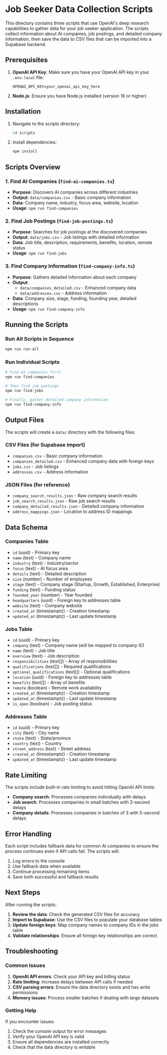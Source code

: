 # Job Seeker Data Collection Scripts

This directory contains three scripts that use OpenAI's deep research capabilities to gather data for your job seeker application. The scripts collect information about AI companies, job postings, and detailed company information, then save the data to CSV files that can be imported into a Supabase backend.

## Prerequisites

1. **OpenAI API Key**: Make sure you have your OpenAI API key in your `.env.local` file:

   ```
   OPENAI_API_KEY=your_openai_api_key_here
   ```

2. **Node.js**: Ensure you have Node.js installed (version 16 or higher)

## Installation

1. Navigate to the scripts directory:

   ```bash
   cd scripts
   ```

2. Install dependencies:
   ```bash
   npm install
   ```

## Scripts Overview

### 1. Find AI Companies (`find-ai-companies.ts`)

- **Purpose**: Discovers AI companies across different industries
- **Output**: `data/companies.csv` - Basic company information
- **Data**: Company name, industry, focus area, website, location
- **Usage**: `npm run find-companies`

### 2. Find Job Postings (`find-job-postings.ts`)

- **Purpose**: Searches for job postings at the discovered companies
- **Output**: `data/jobs.csv` - Job listings with detailed information
- **Data**: Job title, description, requirements, benefits, location, remote status
- **Usage**: `npm run find-jobs`

### 3. Find Company Information (`find-company-info.ts`)

- **Purpose**: Gathers detailed information about each company
- **Output**:
  - `data/companies_detailed.csv` - Enhanced company data
  - `data/addresses.csv` - Address information
- **Data**: Company size, stage, funding, founding year, detailed descriptions
- **Usage**: `npm run find-company-info`

## Running the Scripts

### Run All Scripts in Sequence

```bash
npm run run-all
```

### Run Individual Scripts

```bash
# Find AI companies first
npm run find-companies

# Then find job postings
npm run find-jobs

# Finally, gather detailed company information
npm run find-company-info
```

## Output Files

The scripts will create a `data/` directory with the following files:

### CSV Files (for Supabase import)

- `companies.csv` - Basic company information
- `companies_detailed.csv` - Enhanced company data with foreign keys
- `jobs.csv` - Job listings
- `addresses.csv` - Address information

### JSON Files (for reference)

- `company_search_results.json` - Raw company search results
- `job_search_results.json` - Raw job search results
- `company_detailed_results.json` - Detailed company information
- `address_mappings.json` - Location to address ID mappings

## Data Schema

### Companies Table

- `id` (uuid) - Primary key
- `name` (text) - Company name
- `industry` (text) - Industry/sector
- `focus` (text) - AI focus area
- `details` (text) - Detailed description
- `size` (number) - Number of employees
- `stage` (text) - Company stage (Startup, Growth, Established, Enterprise)
- `funding` (text) - Funding status
- `founded_year` (number) - Year founded
- `headquarters` (uuid) - Foreign key to addresses table
- `website` (text) - Company website
- `created_at` (timestamptz) - Creation timestamp
- `updated_at` (timestamptz) - Last update timestamp

### Jobs Table

- `id` (uuid) - Primary key
- `company` (text) - Company name (will be mapped to company ID)
- `name` (text) - Job title
- `overview` (text) - Job description
- `responsibilities` (text[]) - Array of responsibilities
- `qualifications` (text[]) - Required qualifications
- `optional_qualifications` (text[]) - Optional qualifications
- `location` (uuid) - Foreign key to addresses table
- `benefits` (text[]) - Array of benefits
- `remote` (boolean) - Remote work availability
- `created_at` (timestamptz) - Creation timestamp
- `updated_at` (timestamptz) - Last update timestamp
- `is_open` (boolean) - Job posting status

### Addresses Table

- `id` (uuid) - Primary key
- `city` (text) - City name
- `state` (text) - State/province
- `country` (text) - Country
- `street_address` (text) - Street address
- `created_at` (timestamptz) - Creation timestamp
- `updated_at` (timestamptz) - Last update timestamp

## Rate Limiting

The scripts include built-in rate limiting to avoid hitting OpenAI API limits:

- **Company search**: Processes companies individually with delays
- **Job search**: Processes companies in small batches with 2-second delays
- **Company details**: Processes companies in batches of 3 with 5-second delays

## Error Handling

Each script includes fallback data for common AI companies to ensure the process continues even if API calls fail. The scripts will:

1. Log errors to the console
2. Use fallback data when available
3. Continue processing remaining items
4. Save both successful and fallback results

## Next Steps

After running the scripts:

1. **Review the data**: Check the generated CSV files for accuracy
2. **Import to Supabase**: Use the CSV files to populate your database tables
3. **Update foreign keys**: Map company names to company IDs in the jobs table
4. **Validate relationships**: Ensure all foreign key relationships are correct

## Troubleshooting

### Common Issues

1. **OpenAI API errors**: Check your API key and billing status
2. **Rate limiting**: Increase delays between API calls if needed
3. **CSV parsing errors**: Ensure the data directory exists and has write permissions
4. **Memory issues**: Process smaller batches if dealing with large datasets

### Getting Help

If you encounter issues:

1. Check the console output for error messages
2. Verify your OpenAI API key is valid
3. Ensure all dependencies are installed correctly
4. Check that the data directory is writable
